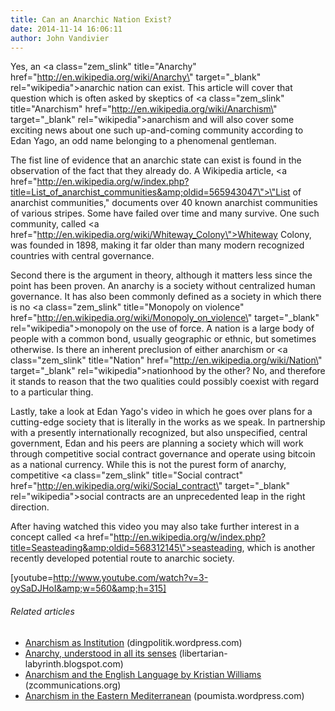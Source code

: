 ```yaml
---
title: Can an Anarchic Nation Exist?
date: 2014-11-14 16:06:11
author: John Vandivier
---
```




Yes, an <a class=\"zem_slink\" title=\"Anarchy\" href=\"http://en.wikipedia.org/wiki/Anarchy\" target=\"_blank\" rel=\"wikipedia\">anarchic</a> nation can exist. This article will cover that question which is often asked by skeptics of <a class=\"zem_slink\" title=\"Anarchism\" href=\"http://en.wikipedia.org/wiki/Anarchism\" target=\"_blank\" rel=\"wikipedia\">anarchism</a> and will also cover some exciting news about one such up-and-coming community according to Edan Yago, an odd name belonging to a phenomenal gentleman.

The fist line of evidence that an anarchic state can exist is found in the observation of the fact that they already do. A Wikipedia article, <a href=\"http://en.wikipedia.org/w/index.php?title=List_of_anarchist_communities&amp;oldid=565943047\">\"List of anarchist communities,\"</a> documents over 40 known anarchist communities of various stripes. Some have failed over time and many survive. One such community, called <a href=\"http://en.wikipedia.org/wiki/Whiteway_Colony\">Whiteway Colony</a>, was founded in 1898, making it far older than many modern recognized countries with central governance.

Second there is the argument in theory, although it matters less since the point has been proven. An anarchy is a society without centralized human governance. It has also been commonly defined as a society in which there is no <a class=\"zem_slink\" title=\"Monopoly on violence\" href=\"http://en.wikipedia.org/wiki/Monopoly_on_violence\" target=\"_blank\" rel=\"wikipedia\">monopoly on the use of force</a>. A nation is a large body of people with a common bond, usually geographic or ethnic, but sometimes otherwise. Is there an inherent preclusion of either anarchism or <a class=\"zem_slink\" title=\"Nation\" href=\"http://en.wikipedia.org/wiki/Nation\" target=\"_blank\" rel=\"wikipedia\">nationhood</a> by the other? No, and therefore it stands to reason that the two qualities could possibly coexist with regard to a particular thing.

Lastly, take a look at Edan Yago's video in which he goes over plans for a cutting-edge society that is literally in the works as we speak. In partnership with a presently internationally recognized, but also unspecified, central government, Edan and his peers are planning a society which will work through competitive social contract governance and operate using bitcoin as a national currency. While this is not the purest form of anarchy, competitive <a class=\"zem_slink\" title=\"Social contract\" href=\"http://en.wikipedia.org/wiki/Social_contract\" target=\"_blank\" rel=\"wikipedia\">social contracts</a> are an unprecedented leap in the right direction.

After having watched this video you may also take further interest in a concept called <a href=\"http://en.wikipedia.org/w/index.php?title=Seasteading&amp;oldid=568312145\">seasteading</a>, which is another recently developed potential route to anarchic society.

[youtube=http://www.youtube.com/watch?v=3-oySaDJHoI&amp;w=560&amp;h=315]
<h6 class=\"zemanta-related-title\" style=\"font-size:1em;\">Related articles</h6>
<ul class=\"zemanta-article-ul\">
	<li class=\"zemanta-article-ul-li\"><a href=\"http://dingpolitik.wordpress.com/2013/08/06/anarchism-as-institution/\" target=\"_blank\">Anarchism as Institution</a> (dingpolitik.wordpress.com)</li>
	<li class=\"zemanta-article-ul-li\"><a href=\"http://libertarian-labyrinth.blogspot.com/2013/06/anarchy-understood-in-all-its-senses.html\" target=\"_blank\">Anarchy, understood in all its senses</a> (libertarian-labyrinth.blogspot.com)</li>
	<li class=\"zemanta-article-ul-li\"><a href=\"http://www.zcommunications.org/anarchism-and-the-english-language-by-kristian-williams\" target=\"_blank\">Anarchism and the English Language by Kristian Williams</a> (zcommunications.org)</li>
	<li class=\"zemanta-article-ul-li\"><a href=\"http://poumista.wordpress.com/2013/08/04/anarchism-in-the-eastern-mediterranean/\" target=\"_blank\">Anarchism in the Eastern Mediterranean</a> (poumista.wordpress.com)</li>
</ul>